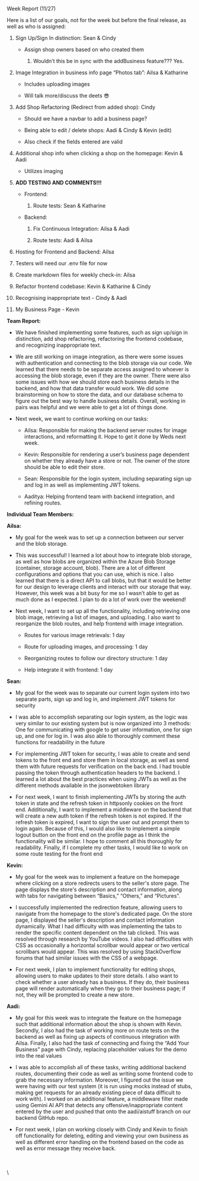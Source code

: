 <!--StartFragment-->

Week Report (11/27)

Here is a list of our goals, not for the week but before the final release, as well as who is assigned:

1. Sign Up/Sign In distinction: Sean & Cindy

   - Assign shop owners based on who created them

     1. Wouldn’t this be in sync with the addBusiness feature??? Yes.

2. Image Integration in business info page “Photos tab”: Ailsa & Katharine

   - Includes uploading images

   - Will talk more/discuss the deets 😎

3. Add Shop Refactoring (Redirect from added shop): Cindy

   - Should we have a navbar to add a business page?

   - Being able to edit / delete shops: Aadi & Cindy & Kevin (edit)

   - Also check if the fields entered are valid

4. Additional shop info when clicking a shop on the homepage: Kevin & Aadi

   - Utilizes imaging

5. **ADD TESTING AND COMMENTS!!!**

   - Frontend: 

     1. Route tests: Sean & Katharine 

   - Backend: 

     1. Fix Continuous Integration: Ailsa & Aadi

     2. Route tests: Aadi & Ailsa

6. Hosting for Frontend and Backend: Ailsa

7. Testers will need our .env file for now

8. Create markdown files for weekly check-in: Ailsa

9. Refactor frontend codebase: Kevin & Katharine & Cindy 

10. Recognising inappropriate text - Cindy & Aadi

11. My Business Page - Kevin

**Team Report:**

- We have finished implementing some features, such as sign up/sign in distinction, add shop refactoring, refactoring the frontend codebase, and recognizing inappropriate text.

- We are still working on image integration, as there were some issues with authentication and connecting to the blob storage via our code. We learned that there needs to be separate access assigned to whoever is accessing the blob storage, even if they are the owner. There were also some issues with how we should store each business details in the backend, and how that data transfer would work. We did some brainstorming on how to store the data, and our database schema to figure out the best way to handle business details. Overall, working in pairs was helpful and we were able to get a lot of things done.

- Next week, we want to continue working on our tasks:

  - Ailsa: Responsible for making the backend server routes for image interactions, and reformatting it. Hope to get it done by Weds next week.

  - Kevin: Responsible for rendering a user’s business page dependent on whether they already have a store or not. The owner of the store should be able to edit their store.

  - Sean: Responsible for the login system, including separating sign up and log in as well as implementing JWT tokens.

  - Aaditya: Helping frontend team with backend integration, and refining routes.

**Individual Team Members:**

**Ailsa:**

- My goal for the week was to set up a connection between our server and the blob storage.

- This was successful! I learned a lot about how to integrate blob storage, as well as how blobs are organized within the Azure Blob Storage (container, storage account, blob). There are a lot of different configurations and options that you can use, which is nice. I also learned that there is a direct API to call blobs, but that it would be better for our design to leverage clients and interact with our storage that way. However, this week was a bit busy for me so I wasn’t able to get as much done as I expected. I plan to do a lot of work over the weekend!

- Next week, I want to set up all the functionality, including retrieving one blob image, retrieving a list of images, and uploading. I also want to reorganize the blob routes, and help frontend with image integration. 

  - Routes for various image retrievals: 1 day

  - Route for uploading images, and processing: 1 day

  - Reorganizing routes to follow our directory structure: 1 day

  - Help integrate it with frontend: 1 day

**Sean:**

- My goal for the week was to separate our current login system into two separate parts, sign up and log in, and implement JWT tokens for security

- I was able to accomplish separating our login system, as the logic was very similar to our existing system but is now organized into 3 methods: One for communicating with google to get user information, one for sign up, and one for log in. I was also able to thoroughly comment these functions for readability in the future

- For implementing JWT token for security, I was able to create and send tokens to the front end and store them in local storage, as well as send them with future requests for verification on the back end. I had trouble passing the token through authentication headers to the backend. I learned a lot about the best practices when using JWTs as well as the different methods available in the jsonwebtoken library

- For next week, I want to finish implementing JWTs by storing the auth token in state and the refresh token in httpsonly cookies on the front end. Additionally, I want to implement a middleware on the backend that will create a new auth token if the refresh token is not expired. If the refresh token is expired, I want to sign the user out and prompt them to login again. Because of this, I would also like to implement a simple logout button on the front end on the profile page as I think the functionality will be similar. I hope to comment all this thoroughly for readability. Finally, if I complete my other tasks, I would like to work on some route testing for the front end 

**Kevin:**

- My goal for the week was to implement a feature on the homepage where clicking on a store redirects users to the seller's store page. The page displays the store's description and contact information, along with tabs for navigating between “Basics,” “Others,” and “Pictures”.

- I successfully implemented the redirection feature, allowing users to navigate from the homepage to the store's dedicated page. On the store page, I displayed the seller's description and contact information dynamically. What I had difficulty with was implementing the tabs to render the specific content dependent on the tab clicked. This was resolved through research by YouTube videos. I also had difficulties with CSS as occasionally a horizontal scrollbar would appear or two vertical scrollbars would appear. This was resolved by using StackOverflow forums that had similar issues with the CSS of a webpage.

- For next week, I plan to implement functionality for editing shops, allowing users to make updates to their store details. I also want to check whether a user already has a business. If they do, their business page will render automatically when they go to their business page; if not, they will be prompted to create a new store.

**Aadi:**

- My goal for this week was to integrate the feature on the homepage such that additional information about the shop is shown with Kevin. Secondly, I also had the task of working more on route tests on the backend as well as fixing up aspects of continuous integration with Ailsa. Finally, I also had the task of connecting and fixing the “Add Your Business” page with Cindy, replacing placeholder values for the demo into the real values

- I was able to accomplish all of these tasks, writing additional backend routes, documenting their code as well as writing some frontend code to grab the necessary information. Moreover, I figured out the issue we were having with our test system (it is run using mocks instead of stubs, making get requests for an already existing piece of data difficult to work with). I worked on an additional feature, a middleware filter made using Gemini AI API that detects any offensive/inappropriate content entered by the user and pushed that onto the aadi/aistuff branch on our backend GitHub repo.

- For next week, I plan on working closely with Cindy and Kevin to finish off functionality for deleting, editing and viewing your own business as well as different error handling on the frontend based on the code as well as error message they receive back. 

\
\
\


<!--EndFragment-->
